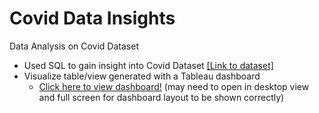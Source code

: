 # Covid Data Insights
Data Analysis on Covid Dataset
- Used SQL to gain insight into Covid Dataset [[Link to dataset]](https://ourworldindata.org/covid-deaths)
- Visualize table/view generated with a Tableau dashboard
    - [Click here to view dashboard!](https://public.tableau.com/app/profile/ao.wen.chin/viz/CovidVisualization_17049743392530/Dashboard1?publish=yes) (may need to open in desktop view and full screen for dashboard layout to be shown correctly)
